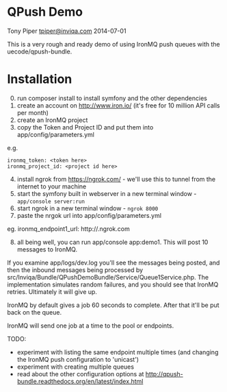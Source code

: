 QPush Demo
==========

Tony Piper <tpiper@inviqa.com> 2014-07-01

This is a very rough and ready demo of using IronMQ push queues with the uecode/qpush-bundle.



# Installation


0. run composer install to install symfony and the other dependencies
1. create an account on http://www.iron.io/ (it's free for 10 million API calls per month)
2. create an IronMQ project
3. copy the Token and Project ID and put them into app/config/parameters.yml

e.g.

    ironmq_token: <token here>
    ironmq_project_id: <project id here>

4. install ngrok from https://ngrok.com/ - we'll use this to tunnel from the internet to your machine
5. start the symfony built in webserver in a new terminal window - `app/console server:run`
6. start ngrok in a new terminal window - `ngrok 8000`
7. paste the nrgok url into app/config/parameters.yml

eg.     ironmq_endpoint1_url: http://<something>.ngrok.com

8. all being well, you can run app/console app:demo1. This will post 10 messages to IronMQ.

If you examine app/logs/dev.log you'll see the messages being posted, and then the inbound messages being processed by
src/Inviqa/Bundle/QPushDemoBundle/Service/Queue1Service.php. The implementation simulates random failures, and you
should see that IronMQ retries. Ultimately it will give up.

IronMQ by default gives a job 60 seconds to complete. After that it'll be put back on the queue.

IronMQ will send one job at a time to the pool or endpoints.

TODO:
* experiment with listing the same endpoint multiple times (and changing the IronMQ push configuration to 'unicast')
* experiment with creating multiple queues
* read about the other configuration options at http://qpush-bundle.readthedocs.org/en/latest/index.html

